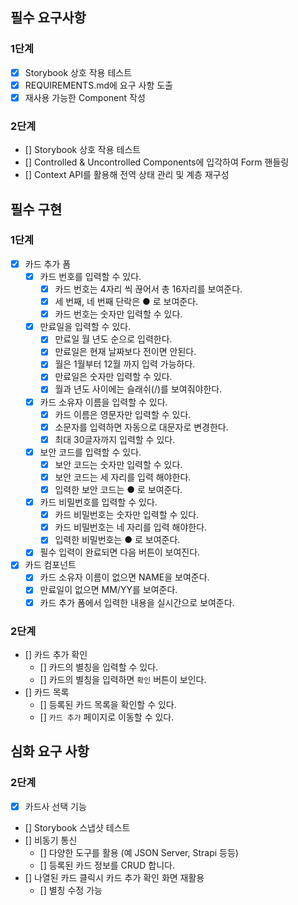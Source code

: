 ## 필수 요구사항

### 1단계

- [x] Storybook 상호 작용 테스트
- [x] REQUIREMENTS.md에 요구 사항 도출
- [x] 재사용 가능한 Component 작성

### 2단계

- [] Storybook 상호 작용 테스트
- [] Controlled & Uncontrolled Components에 입각하여 Form 핸들링
- [] Context API를 활용해 전역 상태 관리 및 계층 재구성

## 필수 구현

### 1단계

- [x] 카드 추가 폼
  - [x] 카드 번호를 입력할 수 있다.
    - [x] 카드 번호는 4자리 씩 끊어서 총 16자리를 보여준다.
    - [x] 세 번째, 네 번째 단락은 ● 로 보여준다.
    - [x] 카드 번호는 숫자만 입력할 수 있다.
  - [x] 만료일을 입력할 수 있다.
    - [x] 만료일 월 년도 순으로 입력한다.
    - [x] 만료일은 현재 날짜보다 전이면 안된다.
    - [x] 월은 1월부터 12월 까지 입력 가능하다.
    - [x] 만료일은 숫자만 입력할 수 있다.
    - [x] 월과 년도 사이에는 슬래쉬(/)를 보여줘야한다.
  - [x] 카드 소유자 이름을 입력할 수 있다.
    - [x] 카드 이름은 영문자만 입력할 수 있다.
    - [x] 소문자를 입력하면 자동으로 대문자로 변경한다.
    - [x] 최대 30글자까지 입력할 수 있다.
  - [x] 보안 코드를 입력할 수 있다.
    - [x] 보안 코드는 숫자만 입력할 수 있다.
    - [x] 보안 코드는 세 자리를 입력 해야한다.
    - [x] 입력한 보안 코드는 ● 로 보여준다.
  - [x] 카드 비밀번호를 입력할 수 있다.
    - [x] 카드 비밀번호는 숫자만 입력할 수 있다.
    - [x] 카드 비밀번호는 네 자리를 입력 해야한다.
    - [x] 입력한 비밀번호는 ● 로 보여준다.
  - [x] 필수 입력이 완료되면 다음 버튼이 보여진다.
- [x] 카드 컴포넌트
  - [x] 카드 소유자 이름이 없으면 NAME을 보여준다.
  - [x] 만료일이 없으면 MM/YY를 보여준다.
  - [x] 카드 추가 폼에서 입력한 내용을 실시간으로 보여준다.

### 2단계

- [] 카드 추가 확인
  - [] 카드의 별칭을 입력할 수 있다.
  - [] 카드의 별칭을 입력하면 `확인` 버튼이 보인다.
- [] 카드 목록
  - [] 등록된 카드 목록을 확인할 수 있다.
  - [] `카드 추가` 페이지로 이동할 수 있다.

## 심화 요구 사항

### 2단계

- [x] 카드사 선택 기능
- [] Storybook 스냅샷 테스트
- [] 비동기 통신
  - [] 다양한 도구를 활용 (예 JSON Server, Strapi 등등)
  - [] 등록된 카드 정보를 CRUD 합니다.
- [] 나열된 카드 클릭시 카드 추가 확인 화면 재활용
  - [] 별칭 수정 가능
